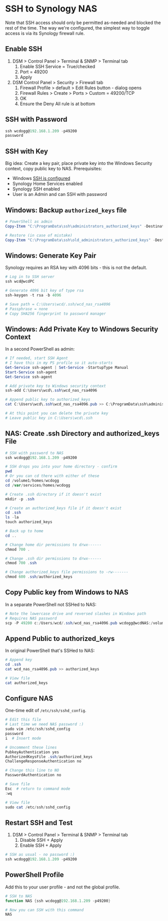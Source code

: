 # SSH to Synology NAS

Note that SSH access should only be permitted as-needed and blocked the rest of the time. The way we're configured, the simplest way to toggle access is via its Synology firewall rule. 

## Enable SSH

1. DSM > Control Panel > Terminal & SNMP > Terminal tab
   1. Enable SSH Service = True/checked
   2. Port = 49200
   3. Apply
2. DSM Control Panel > Security > Firewall tab
   1. Firewall Profile > default > Edit Rules button - dialog opens
   2. Firewall Rules > Create > Ports > Custom = 49200/TCP
   3. OK
   4. Ensure the Deny All rule is at bottom
   
   
## SSH with Password

```powershell
ssh wcdogg@192.168.1.209 -p49200 
password
```

## SSH with Key 

Big idea: Create a key pair, place private key into the Windows Security context, copy public key to NAS. Prerequisites:

* Windows [SSH is configured](https://github.com/wcDogg/windows/blob/main/openSSH.md)
* Synology Home Services enabled
* Synology SSH enabled 
* User is an Admin and can SSH with password


## Windows: Backup `authorized_keys` file

```powershell
# PowerShell as admin
Copy-Item "C:\ProgramData\ssh\administrators_authorized_keys" -Destination "C:\ProgramData\ssh\old_administrators_authorized_keys"

# Restore (in case of mistake)
Copy-Item "C:\ProgramData\ssh\old_administrators_authorized_keys" -Destination "C:\ProgramData\ssh\administrators_authorized_keys"
```

## Windows: Generate Key Pair

Synology requires an RSA key with 4096 bits - this is not the default.

```powershell
# Log in to SSH server
ssh wcd@wcdPC

# Generate 4096 bit key of type rsa
ssh-keygen -t rsa -b 4096

# Save path = C:\Users\wcd/.ssh/wcd_nas_rsa4096
# Passphrase = none
# Copy SHA256 fingerprint to password manager
```

## Windows: Add Private Key to Windows Security Context

In a second PowerShell as admin:

```powershell
# If needed, start SSH Agent
# I have this in my PS profile so it auto-starts
Get-Service ssh-agent | Set-Service -StartupType Manual
Start-Service ssh-agent
Get-Service ssh-agent

# Add private key to Windows security context
ssh-add C:\Users\wcd\.ssh\wcd_nas_rsa4096

# Append public key to authorized_keys
cat C:\Users\wcd\.ssh\wcd_nas_rsa4096.pub >> C:\ProgramData\ssh\administrators_authorized_keys

# At this point you can delete the private key
# Leave public key in C:\Users\wcd\.ssh
```

## NAS: Create .ssh Directory and authorized_keys File

```powershell
# SSH with password to NAS
ssh wcdogg@192.168.1.209 -p49200

# SSH drops you into your home directory - confirm
pwd
# Or you can cd there with either of these
cd /volume1/homes/wcdogg
cd /var/services/homes/wcdogg

# Create .ssh directory if it doesn't exist
mkdir -p .ssh

# Create an authorized_keys file if it doesn't exist
cd .ssh
ls -la
touch authorized_keys

# Back up to home
cd ..

# Change home dir permissions to drwx------
chmod 700 .

# Change .ssh dir permissions to drwx------
chmod 700 .ssh

# Change authorized_keys file permissions to -rw-------
chmod 600 .ssh/authorized_keys
```

## Copy Public key from Windows to NAS

In a separate PowerShell not SSHed to NAS: 

```powershell
# Note the lowercase drive and reversed slashes in Windows path
# Requires NAS password
scp -P 49200 c:/Users/wcd/.ssh/wcd_nas_rsa4096.pub wcdogg@wcdNAS:/volume1/homes/wcdogg/.ssh/
```

## Append Public to authorized_keys

In original PowerShell that's SSHed to NAS: 

```powershell
# Append key
cd .ssh
cat wcd_nas_rsa4096.pub >> authorized_keys

# View file
cat authorized_keys
```

## Configure NAS

One-time edit of `/etc/ssh/sshd_config`. 

```powershell
# Edit this file
# Last time we need NAS password :)
sudo vim /etc/ssh/sshd_config
password
i  # Insert mode

# Uncomment these lines
PubkeyAuthentication yes
AuthorizedKeysFile .ssh/authorized_keys
ChallengeResponseAuthentication no

# Change this line to NO
PasswordAuthentication no

# Save file
Esc  # return to command mode
:wq

# View file
sudo cat /etc/ssh/sshd_config
```

## Restart SSH and Test

1. DSM > Control Panel > Terminal & SNMP > Terminal tab
   1. Disable SSH + Apply 
   2. Enable SSH + Apply

```powershell
# SSH as usual - no password :)
ssh wcdogg@192.168.1.209 -p49200
```

## PowerShell Profile

Add this to your user profile - and not the global profile.

```ps1
# SSH to NAS
function NAS {ssh wcdogg@192.168.1.209 -p49200}

# Now you can SSH with this command
NAS
```

